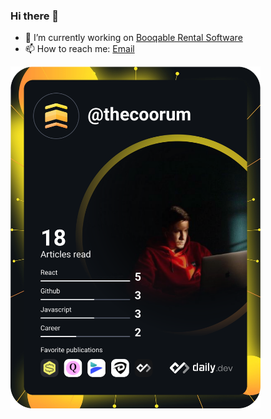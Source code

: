 ### Hi there 👋

- 🔭 I’m currently working on [Booqable Rental Software](https://booqable.com)
- 📫 How to reach me: [Email](mailto:coorum.y@gmail.com)

<a href="https://app.daily.dev/thecoorum"><img src="https://github.com/thecoorum/thecoorum/blob/main/devcard.svg" width="400" alt="Yaroslav Vovchenko Dev Card"/></a>
